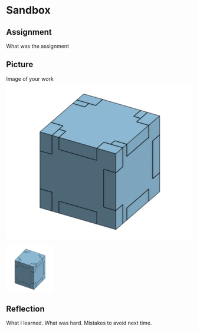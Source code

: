 # Sandbox

## Assignment

What was the assignment

## Picture

Image of your work
![The Box](https://github.com/OneCHSEngr/Sandbox/blob/master/images/TheBox.jpg?raw=true)

<img src="https://github.com/OneCHSEngr/Sandbox/blob/master/images/TheBox.jpg" alt="The Box" width="128" height="128">

## Reflection

What I learned. What was hard.  Mistakes to avoid next time.
